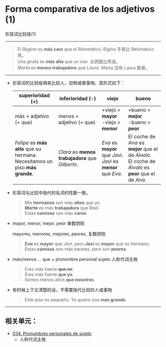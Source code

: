 # Forma comparativa de los adjetivos (1)
形容词比较级(1)

----

> El _Regina_ es **más caro** que el _Relomático_. Rigina 手表比 Relomatico 贵。 <br>
> Una girafa es **más alta** que un oso. 长颈鹿比熊高。<br>
> _Marta_ es **menos trabajadora** que _Laura_. Marta 没有 Laura 勤奋。

----

- 形容词的比较级用来比较人，动物或者事物。其形式如下：

  | superioridad (+) | inferioridad (-) | viejo | bueno |
  | --- | --- | --- | --- |
  | más + adjetivo (+ que) | menos + adjetivo (+ que) | +viejo > **mayor** <br> -viejo > **menor** | +bueno > **mejor** <br> -bueno > **peor** |
  | _Felipe_ es **más alto** que su hermana. <br> Necesitamos un piso **más grande**. | _Clara_ es **menos trabajadora** que _Gilberto_. | _Eva_ es **mayor** que _Javi_. <br> _Javi_ es **menor** que _Eva_. | El coche de _Ana_ es **mejor** que el de _Álvalo_. <br> El coche de _Álvalo_ es **peor** que el de _Ana_. |

- 形容词与比较中指代的名词的性数一致。
  > Mis **hermanos** son más **altos** que yo. <br>
  > **_Marta_** es más **trabajadora** que _Raúl_. <br>
  > Estas **camisas** son más **caros**.

- mayor, menor, mejor, peor 单数阴阳

  mayores, menores, mejores, peores, 复数阴阳
  > **_Eva_** es **mayor** que _Javi_, pero **_Javi_** es **mayor** que su hermano. <br>
  > Estas **camisas** son más baratas, pero son **peores**.

- más/menos ... que + pronombre personal sujeto 人称代词主格
  > Eres más fuerte <del>**que mí**</del>. <br>
  > Eres más fuerte **que yo**. <br>
  > Somos menos altos **que nosotros**.

- 有时候上下文清楚的话，不需要指代比较的人或事物
  > Este piso es pequeño. Yo quiero uno **más grande**.


----

## 相关单元：

- [034. Pronombres personales de sujeto](034-yo-tú-él.md)
  - 人称代词主格
